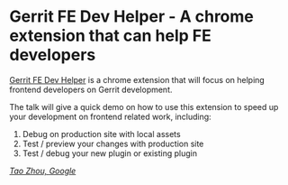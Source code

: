 # Gerrit FE Dev Helper - A chrome extension that can help FE developers

[Gerrit FE Dev Helper](https://gerrit.googlesource.com/gerrit-fe-dev-helper) is a chrome extension
that will focus on helping frontend developers on Gerrit development.

The talk will give a quick demo on how to use this extension to speed up your development on frontend
related work, including:

1. Debug on production site with local assets
2. Test / preview your changes with production site
3. Test / debug your new plugin or existing plugin

*[Tao Zhou, Google](../speakers.md#taoalpha)*
